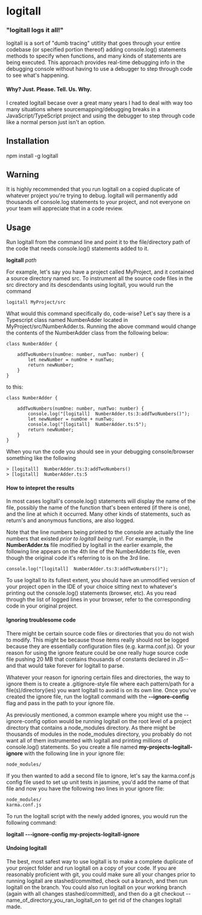 # logitall

### "logitall logs it all!"
logitall is a sort of "dumb tracing" utitlity that goes through your entire codebase (or specified portion thereof) adding console.log() statements methods to specify when functions, and many kinds of statements are being executed. This approach provides real-time debugging info in the debugging console without having to use a debugger to step through code to see what's happening.

#### Why? Just. Please. Tell. Us. Why. 
I created logitall becase over a great many years I had to deal with way too many situations where sourcemapping/debugging breaks in a JavaScript/TypeScript project and using the debugger to step through code like a normal person just isn't an option.

## Installation

npm install -g logitall

## Warning

It is highly recommended that you run logitall on a copied duplicate of whatever  project you're trying to debug. logitall will permanently add thousands of console.log statements to your project, and not everyone on your team will appreciate that in a code review.

## Usage

Run logitall from the command line and point it to the file/directory path of the code that needs console.log() statements added to it.

**logitall** _path_

For example, let's say you have a project called MyProject, and it contained a source directory named src. To instrument all the source code files in the src directory and its descdendants using logitall, you would run the command

```logitall MyProject/src```

What would this command specifically do, code-wise? Let's say there is a Typescript class named NumberAdder located in MyProject/src/NumberAdder.ts. Running the above command would change the contents of the NumberAdder class from the following below:

```
class NumberAdder {
    
    addTwoNumbers(numOne: number, numTwo: number) {
        let newNumber = numOne + numTwo;
        return newNumber;
    }
}
```

to this:

```
class NumberAdder {

    addTwoNumbers(numOne: number, numTwo: number) {
        console.log("[logitall]  NumberAdder.ts:3:addTwoNumbers()");
        let newNumber = numOne + numTwo;
        console.log("[logitall]  NumberAdder.ts:5");
        return newNumber;
    }
}
```

When you run the code you should see in your debugging console/browser something like the following

```
> [logitall]  NumberAdder.ts:3:addTwoNumbers()
> [logitall]  NumberAdder.ts:5
```

#### How to intepret the results

In most cases logitall's console.log() statements will display the name of the file, possibly the name of the function that's been entered (if there is one), and the line at which it occurred. Many other kinds of statements, such as return's and anonymous functions, are also logged.

Note that the line numbers being printed to the console are actually the line numbers that existed _prior to logitall being run_!. For example, in the __NumberAdder.ts__ file modified by logitall in the earlier example, the following line appears on the 4th line of the NumberAdder.ts file, even though the original code it's referring to is on the 3rd line.

```console.log("[logitall]  NumberAdder.ts:3:addTwoNumbers()");```

To use logitall to its fullest extent, you should have an unmodified version of your project open in the IDE of your choice sitting next to whatever's printing out the console.log() statements (browser, etc). As you read through the list of logged lines in your browser, refer to the corresponding code in your original project.

#### Ignoring troublesome code

There might be certain source code files or directories that you do not wish to modify. This might be because those items really should not be logged because they are essentially configuration files (e.g. karma.conf.js). Or your reason for using the ignore feature could be one really huge source code file pushing 20 MB that contains thousands of constants declared in JS--and that would take forever for logitall to parse.


Whatever your reason for ignoring certain files and directories, the way to ignore them is to create a .gitignore-style file where each pattern/path for a file(s)/directory(ies) you want logitall to avoid is on its own line. Once you've created the ignore file, run the logitall command with the __--ignore-config__ flag and pass in the path to your ignore file.

As previously mentioned, a common example where you might use the --ignore-config option would be running logitall on the root level of a project directory that contains a node\_modules directory. As there might be thousands of modules in the node_modules directory, you probably do not want all of them instrumented with logitall and printing millions of console.log() statements. So you create a file named __my-projects-logitall-ignore__ with the following line in your ignore file:

```node_modules/```

If you then wanted to add a second file to ignore, let's say the karma.conf.js config file used to set up unit tests in jasmine, you'd add the name of that file and now you have the following two lines in your ignore file:

```
node_modules/
karma.conf.js
```

To run the logitall script with the newly added ignores, you would run the following command:

__logitall__ __---ignore-config__ __my-projects-logitall-ignore__

#### Undoing logitall

The best, most safest way to use logitall is to make a complete duplicate of your project folder and run logitall on a copy of your code. If you are reasonably proficient with git, you could make sure all your changes prior to running logitall are stashed/committed, check out a branch, and then run logitall on the branch. You could also run logitall on your working branch (again with all changes stashed/committed), and then do a git checkout -- name_of_directory_you_ran_logitall_on to get rid of the changes logitall made.
